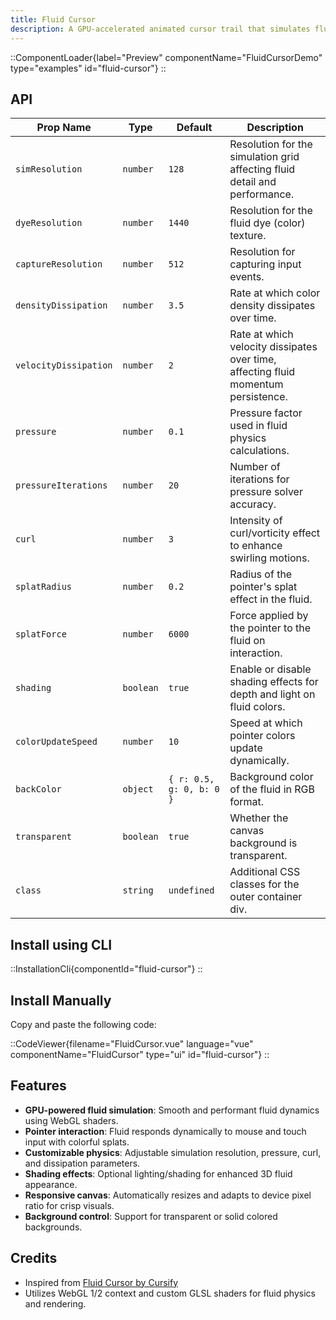 ```yaml
---
title: Fluid Cursor
description: A GPU-accelerated animated cursor trail that simulates fluid motion.
---
```


::ComponentLoader{label="Preview" componentName="FluidCursorDemo" type="examples" id="fluid-cursor"}
::

## API

| Prop Name             | Type      | Default                  | Description                                                                        |
| --------------------- | --------- | ------------------------ | ---------------------------------------------------------------------------------- |
| `simResolution`       | `number`  | `128`                    | Resolution for the simulation grid affecting fluid detail and performance.         |
| `dyeResolution`       | `number`  | `1440`                   | Resolution for the fluid dye (color) texture.                                      |
| `captureResolution`   | `number`  | `512`                    | Resolution for capturing input events.                                             |
| `densityDissipation`  | `number`  | `3.5`                    | Rate at which color density dissipates over time.                                  |
| `velocityDissipation` | `number`  | `2`                      | Rate at which velocity dissipates over time, affecting fluid momentum persistence. |
| `pressure`            | `number`  | `0.1`                    | Pressure factor used in fluid physics calculations.                                |
| `pressureIterations`  | `number`  | `20`                     | Number of iterations for pressure solver accuracy.                                 |
| `curl`                | `number`  | `3`                      | Intensity of curl/vorticity effect to enhance swirling motions.                    |
| `splatRadius`         | `number`  | `0.2`                    | Radius of the pointer's splat effect in the fluid.                                 |
| `splatForce`          | `number`  | `6000`                   | Force applied by the pointer to the fluid on interaction.                          |
| `shading`             | `boolean` | `true`                   | Enable or disable shading effects for depth and light on fluid colors.             |
| `colorUpdateSpeed`    | `number`  | `10`                     | Speed at which pointer colors update dynamically.                                  |
| `backColor`           | `object`  | `{ r: 0.5, g: 0, b: 0 }` | Background color of the fluid in RGB format.                                       |
| `transparent`         | `boolean` | `true`                   | Whether the canvas background is transparent.                                      |
| `class`               | `string`  | `undefined`              | Additional CSS classes for the outer container div.                                |

## Install using CLI

::InstallationCli{componentId="fluid-cursor"}
::

## Install Manually

Copy and paste the following code:

::CodeViewer{filename="FluidCursor.vue" language="vue" componentName="FluidCursor" type="ui" id="fluid-cursor"}
::

## Features

- **GPU-powered fluid simulation**: Smooth and performant fluid dynamics using WebGL shaders.
- **Pointer interaction**: Fluid responds dynamically to mouse and touch input with colorful splats.
- **Customizable physics**: Adjustable simulation resolution, pressure, curl, and dissipation parameters.
- **Shading effects**: Optional lighting/shading for enhanced 3D fluid appearance.
- **Responsive canvas**: Automatically resizes and adapts to device pixel ratio for crisp visuals.
- **Background control**: Support for transparent or solid colored backgrounds.

## Credits

- Inspired from [Fluid Cursor by Cursify](https://cursify.vercel.app/components/fluid-cursor)
- Utilizes WebGL 1/2 context and custom GLSL shaders for fluid physics and rendering.
